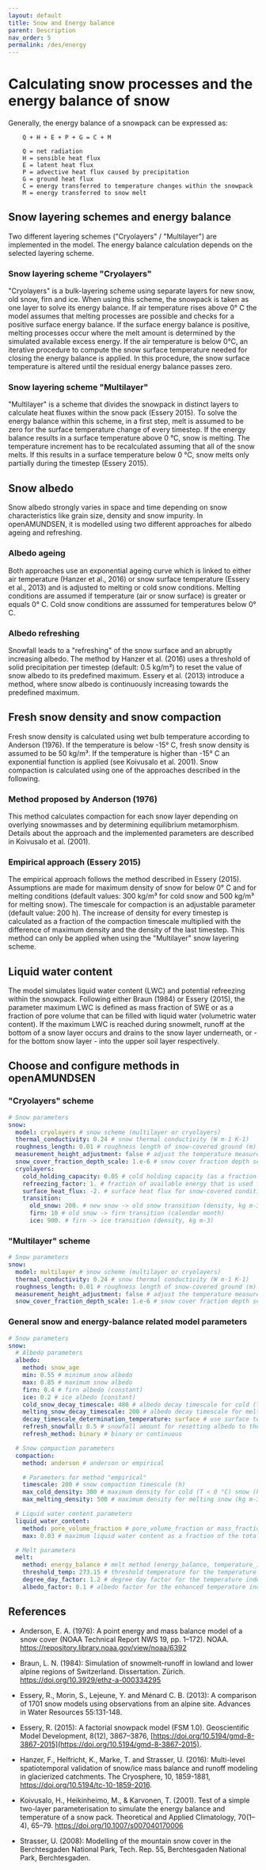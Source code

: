 ```yaml
---
layout: default
title: Snow and Energy balance
parent: Description
nav_order: 5
permalink: /des/energy
---
```


# Calculating snow processes and the energy balance of snow

Generally, the energy balance of a snowpack can be expressed as:

		Q + H + E + P + G = C + M

		Q = net radiation
		H = sensible heat flux
		E = latent heat flux
		P = advective heat flux caused by precipitation
		G = ground heat flux
		C = energy transferred to temperature changes within the snowpack
		M = energy transferred to snow melt


## Snow layering schemes and energy balance

Two different layering schemes ("Cryolayers" / "Multilayer") are implemented in the model. The energy balance calculation depends on the selected layering scheme.

### Snow layering scheme "Cryolayers"

"Cryolayers" is a bulk-layering scheme using separate layers for new snow, old snow, firn and ice. When using this scheme, the snowpack is taken as one layer to solve its energy balance. If air temperature rises above 0° C the model assumes that melting processes are possible and checks for a positive surface energy balance. If the surface energy balance is positive, melting processes occur where the melt amount is determined by the simulated available excess energy. If the air temperature is below 0°C, an iterative procedure to compute the snow surface temperature needed for closing the energy balance is applied. In this procedure, the snow surface temperature is altered until the residual energy balance passes zero.

### Snow layering scheme "Multilayer"

"Multilayer" is a scheme that divides the snowpack in distinct layers to calculate heat fluxes within the snow pack (Essery 2015). To solve the energy balance within this scheme, in a first step, melt is assumed to be zero for the surface temperature change of every timestep. If the energy balance results in a surface temperature above 0 °C, snow is melting. The temperature increment has to be recalculated assuming that all of the snow melts. If this results in a surface temperature below 0 °C, snow melts only partially during the timestep (Essery 2015).

## Snow albedo

Snow albedo strongly varies in space and time depending on snow characteristics like grain size, density and snow impurity. In openAMUNDSEN, it is modelled using two different approaches for albedo ageing and refreshing.

### Albedo ageing

Both approaches use an exponential ageing curve which is linked to either air temperature (Hanzer et al., 2016) or snow surface temperature (Essery et al., 2013) and is adjusted to melting or cold snow conditions. Melting conditions are assumed if temperature (air or snow surface) is greater or equals 0° C. Cold snow conditions are asssumed for temperatures below 0° C.

### Albedo refreshing
Snowfall leads to a "refreshing" of the snow surface and an abruptly increasing albedo. The method by Hanzer et al. (2016) uses a threshold of solid precipitation per timestep (default: 0.5 kg/m²) to reset the value of snow albedo to its predefined maximum. Essery et al. (2013) introduce a method, where snow albedo is continuously increasing towards the predefined maximum.


## Fresh snow density and snow compaction

Fresh snow density is calculated using wet bulb temperature according to Anderson (1976). If the temperature is below -15° C, fresh snow density is assumed to be 50 kg/m³. If the temperature is higher than -15° C an exponential function is applied (see Koivusalo et al. 2001).
Snow compaction is calculated using one of the approaches described in the following.

### Method proposed by Anderson (1976)

This method calculates compaction for each snow layer depending on overlying snowmasses and by determining equilibrium metamorphism. Details about the approach and the implemented parameters are described in Koivusalo et al. (2001).

### Empirical approach (Essery 2015)

The empirical approach follows the method described in Essery (2015). Assumptions are made for maximum density of snow for below 0° C and for melting conditions (default values: 300 kg/m³ for cold snow and 500 kg/m³ for melting snow). The timescale for compaction is an adjustable parameter (default value: 200 h). The increase of density for every timestep is calculated as a fraction of the compaction timescale multiplied with the difference of maximum density and the density of the last timestep. This method can only be applied when using the "Multilayer" snow layering scheme.

## Liquid water content

The model simulates liquid water content (LWC) and potential refreezing within the snowpack. Following either Braun (1984) or Essery (2015), the parameter maximum LWC is defined as mass fraction of SWE or as a fraction of pore volume that can be filled with liquid water (volumetric water content). If the maximum LWC is reached during snowmelt, runoff at the bottom of a snow layer occurs and drains to the snow layer underneath, or - for the bottom snow layer - into the upper soil layer respectively.


## Choose and configure methods in openAMUNDSEN

### "Cryolayers" scheme

```yaml
# Snow parameters
snow:
  model: cryolayers # snow scheme (multilayer or cryolayers)
  thermal_conductivity: 0.24 # snow thermal conductivity (W m-1 K-1)
  roughness_length: 0.01 # roughness length of snow-covered ground (m)
  measurement_height_adjustment: false # adjust the temperature measurement height for snow depth
  snow_cover_fraction_depth_scale: 1.e-6 # snow cover fraction depth scale (m)
  cryolayers:
    cold_holding_capacity: 0.05 # cold holding capacity (as a fraction of the layer SWE) and refreezing factor for the cold content approach by Braun (1984)
    refreezing_factor: 1. # fraction of available energy that is used for building up cold content and refreezing liquid water
    surface_heat_flux: -2. # surface heat flux for snow-covered conditions (W m-2)
    transition:
      old_snow: 200. # new snow -> old snow transition (density, kg m-3)
      firn: 10 # old snow -> firn transition (calendar month)
      ice: 900. # firn -> ice transition (density, kg m-3)
```  

### "Multilayer" scheme

```yaml
# Snow parameters
snow:
  model: multilayer # snow scheme (multilayer or cryolayers)
  thermal_conductivity: 0.24 # snow thermal conductivity (W m-1 K-1)
  roughness_length: 0.01 # roughness length of snow-covered ground (m)
  measurement_height_adjustment: false # adjust the temperature measurement height for snow depth
  snow_cover_fraction_depth_scale: 1.e-6 # snow cover fraction depth scale (m)
```  


### General snow and energy-balance related model parameters

```yaml
# Snow parameters
snow:
  # Albedo parameters
  albedo:
    method: snow_age
    min: 0.55 # minimum snow albedo
    max: 0.85 # maximum snow albedo
    firn: 0.4 # firn albedo (constant)
    ice: 0.2 # ice albedo (constant)
    cold_snow_decay_timescale: 480 # albedo decay timescale for cold (T < 0 °C) snow (h)
    melting_snow_decay_timescale: 200 # albedo decay timescale for melting snow (h)
    decay_timescale_determination_temperature: surface # use surface temperature to distinguish between cold and melting snow
    refresh_snowfall: 0.5 # snowfall amount for resetting albedo to the maximum value (kg m-2 h-1)
    refresh_method: binary # binary or continuous

  # Snow compaction parameters
  compaction:
    method: anderson # anderson or empirical

    # Parameters for method "empirical"
    timescale: 200 # snow compaction timescale (h)
    max_cold_density: 300 # maximum density for cold (T < 0 °C) snow (kg m-3)
    max_melting_density: 500 # maximum density for melting snow (kg m-3)

  # Liquid water content parameters
  liquid_water_content:
    method: pore_volume_fraction # pore_volume_fraction or mass_fraction
    max: 0.03 # maximum liquid water content as a fraction of the total pore volume or mass

  # Melt parameters
  melt:
    method: energy_balance # melt method (energy_balance, temperature_index or enhanced_temperature_index)
    threshold_temp: 273.15 # threshold temperature for the temperature index methods (K)
    degree_day_factor: 1.2 # degree day factor for the temperature index methods (kg m-2 d-1 K-1)
    albedo_factor: 0.1 # albedo factor for the enhanced temperature index method (m2 kg m-2 W-1 d-1)

```

## References

- Anderson, E. A. (1976): A point energy and mass balance model of a snow cover (NOAA Technical Report NWS 19, pp. 1–172). NOAA. https://repository.library.noaa.gov/view/noaa/6392

- Braun, L. N. (1984): Simulation of snowmelt-runoff in lowland and lower alpine regions of Switzerland. Dissertation. Zürich. https://doi.org/10.3929/ethz-a-000334295

- Essery, R., Morin, S., Lejeune, Y. and Ménard C. B. (2013): A comparison of 1701 snow models using observations from an alpine site. Advances in Water Resources 55:131-148.

- Essery, R. (2015): A factorial snowpack model (FSM 1.0). Geoscientific Model Development, 8(12), 3867–3876, [https://doi.org/10.5194/gmd-8-3867-2015](https://doi.org/10.5194/gmd-8-3867-2015).

- Hanzer, F., Helfricht, K., Marke, T. and Strasser, U. (2016): Multi-level spatiotemporal validation of snow/ice mass balance and runoff modeling in glacierized catchments. The Cryosphere, 10, 1859-1881, https://doi.org/10.5194/tc-10-1859-2016.

- Koivusalo, H., Heikinheimo, M., & Karvonen, T. (2001). Test of a simple two-layer parameterisation to simulate the energy balance and temperature of a snow pack. Theoretical and Applied Climatology, 70(1–4), 65–79. https://doi.org/10.1007/s007040170006

- Strasser, U. (2008): Modelling of the mountain snow cover in the Berchtesgaden National Park, Tech. Rep. 55, Berchtesgaden National Park, Berchtesgaden.

